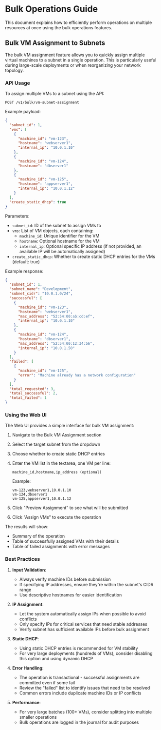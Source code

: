 # Bulk Operations Guide

This document explains how to efficiently perform operations on multiple resources at once using the bulk operations features.

## Bulk VM Assignment to Subnets

The bulk VM assignment feature allows you to quickly assign multiple virtual machines to a subnet in a single operation. This is particularly useful during large-scale deployments or when reorganizing your network topology.

### API Usage

To assign multiple VMs to a subnet using the API:

```
POST /v1/bulk/vm-subnet-assignment
```

Example payload:
```json
{
  "subnet_id": 1,
  "vms": [
    {
      "machine_id": "vm-123",
      "hostname": "webserver1",
      "internal_ip": "10.0.1.10"
    },
    {
      "machine_id": "vm-124",
      "hostname": "dbserver1"
    },
    {
      "machine_id": "vm-125",
      "hostname": "appserver1",
      "internal_ip": "10.0.1.12"
    }
  ],
  "create_static_dhcp": true
}
```

Parameters:
- `subnet_id`: ID of the subnet to assign VMs to
- `vms`: List of VM objects, each containing:
  - `machine_id`: Unique identifier for the VM
  - `hostname`: Optional hostname for the VM
  - `internal_ip`: Optional specific IP address (if not provided, an available IP will be automatically assigned)
- `create_static_dhcp`: Whether to create static DHCP entries for the VMs (default: true)

Example response:
```json
{
  "subnet_id": 1,
  "subnet_name": "Development",
  "subnet_cidr": "10.0.1.0/24",
  "successful": [
    {
      "machine_id": "vm-123",
      "hostname": "webserver1",
      "mac_address": "52:54:00:ab:cd:ef",
      "internal_ip": "10.0.1.10"
    },
    {
      "machine_id": "vm-124",
      "hostname": "dbserver1",
      "mac_address": "52:54:00:12:34:56",
      "internal_ip": "10.0.1.50"
    }
  ],
  "failed": [
    {
      "machine_id": "vm-125",
      "error": "Machine already has a network configuration"
    }
  ],
  "total_requested": 3,
  "total_successful": 2,
  "total_failed": 1
}
```

### Using the Web UI

The Web UI provides a simple interface for bulk VM assignment:

1. Navigate to the Bulk VM Assignment section
2. Select the target subnet from the dropdown
3. Choose whether to create static DHCP entries
4. Enter the VM list in the textarea, one VM per line:
   ```
   machine_id,hostname,ip_address (optional)
   ```
   
   Example:
   ```
   vm-123,webserver1,10.0.1.10
   vm-124,dbserver1
   vm-125,appserver1,10.0.1.12
   ```
5. Click "Preview Assignment" to see what will be submitted
6. Click "Assign VMs" to execute the operation

The results will show:
- Summary of the operation
- Table of successfully assigned VMs with their details
- Table of failed assignments with error messages

### Best Practices

1. **Input Validation**:
   - Always verify machine IDs before submission
   - If specifying IP addresses, ensure they're within the subnet's CIDR range
   - Use descriptive hostnames for easier identification

2. **IP Assignment**:
   - Let the system automatically assign IPs when possible to avoid conflicts
   - Only specify IPs for critical services that need stable addresses
   - Verify subnet has sufficient available IPs before bulk assignment

3. **Static DHCP**:
   - Using static DHCP entries is recommended for VM stability
   - For very large deployments (hundreds of VMs), consider disabling this option and using dynamic DHCP

4. **Error Handling**:
   - The operation is transactional - successful assignments are committed even if some fail
   - Review the "failed" list to identify issues that need to be resolved
   - Common errors include duplicate machine IDs or IP conflicts

5. **Performance**:
   - For very large batches (100+ VMs), consider splitting into multiple smaller operations
   - Bulk operations are logged in the journal for audit purposes
